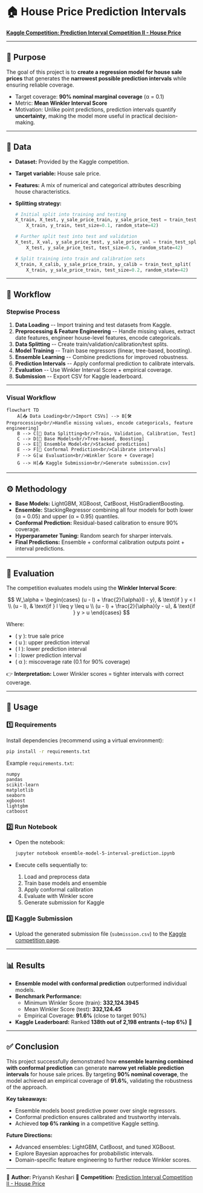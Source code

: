 # 🏠 House Price Prediction Intervals

[**Kaggle Competition: Prediction Interval Competition II - House
Price**](https://www.kaggle.com/competitions/prediction-interval-competition-ii-house-price)

------------------------------------------------------------------------

## 📌 Purpose

The goal of this project is to **create a regression model for house
sale prices** that generates the **narrowest possible prediction
intervals** while ensuring reliable coverage.
- Target coverage: **90% nominal marginal coverage** (α = 0.1)
- Metric: **Mean Winkler Interval Score**
- Motivation: Unlike point predictions, prediction intervals quantify
**uncertainty**, making the model more useful in practical
decision-making.

------------------------------------------------------------------------

## 📂 Data

-   **Dataset:** Provided by the Kaggle competition.

-   **Target variable:** House sale price.

-   **Features:** A mix of numerical and categorical attributes
    describing house characteristics.

-   **Splitting strategy:**

    ``` python
    # Initial split into training and testing
    X_train, X_test, y_sale_price_train, y_sale_price_test = train_test_split(
        X_train, y_train, test_size=0.1, random_state=42)

    # Further split test into test and validation
    X_test, X_val, y_sale_price_test, y_sale_price_val = train_test_split(
        X_test, y_sale_price_test, test_size=0.5, random_state=42)

    # Split training into train and calibration sets
    X_train, X_calib, y_sale_price_train, y_calib = train_test_split(
        X_train, y_sale_price_train, test_size=0.2, random_state=42)
    ```

------------------------------------------------------------------------

## 🔄 Workflow

### Stepwise Process

1.  **Data Loading** -- Import training and test datasets from Kaggle.
2.  **Preprocessing & Feature Engineering** -- Handle missing values,
    extract date features, engineer house-level features, encode
    categoricals.
3.  **Data Splitting** -- Create train/validation/calibration/test
    splits.
4.  **Model Training** -- Train base regressors (linear, tree-based,
    boosting).
5.  **Ensemble Learning** -- Combine predictions for improved
    robustness.
6.  **Prediction Intervals** -- Apply conformal prediction to calibrate
    intervals.
7.  **Evaluation** -- Use Winkler Interval Score + empirical coverage.
8.  **Submission** -- Export CSV for Kaggle leaderboard.

------------------------------------------------------------------------

### Visual Workflow

``` mermaid
flowchart TD
    A[📥 Data Loading<br/>Import CSVs] --> B[🛠 Preprocessing<br/>Handle missing values, encode categoricals, feature engineering]
    B --> C[🔀 Data Splitting<br/>Train, Validation, Calibration, Test]
    C --> D[🤖 Base Models<br/>Tree-based, Boosting]
    D --> E[🧩 Ensemble Model<br/>Stacked predictions]
    E --> F[📏 Conformal Prediction<br/>Calibrate intervals]
    F --> G[📊 Evaluation<br/>Winkler Score + Coverage]
    G --> H[📤 Kaggle Submission<br/>Generate submission.csv]
```

------------------------------------------------------------------------

## ⚙️ Methodology

-   **Base Models:** LightGBM, XGBoost, CatBoost, HistGradientBoosting.
-   **Ensemble:** StackingRegressor combining all four models for both
    lower (α = 0.05) and upper (α = 0.95) quantiles.
-   **Conformal Prediction:** Residual-based calibration to ensure 90%
    coverage.
-   **Hyperparameter Tuning:** Random search for sharper
    intervals.
-   **Final Predictions:** Ensemble + conformal calibration outputs
    point + interval predictions.

------------------------------------------------------------------------

## 📏 Evaluation

The competition evaluates models using the **Winkler Interval Score**:

$$
W_\alpha =
\begin{cases}
(u - l) + \frac{2}{\alpha}(l - y), & \text{if } y < l \\
(u - l), & \text{if } l \leq y \leq u \\
(u - l) + \frac{2}{\alpha}(y - u), & \text{if } y > u
\end{cases}
$$

Where:

- \( y \): true sale price  
- \( u \): upper prediction interval  
- \( l \): lower prediction interval
-  l : lower prediction interval 
- \( α \): miscoverage rate (0.1 for 90% coverage)

👉 **Interpretation:** Lower Winkler scores = tighter intervals with
correct coverage.

------------------------------------------------------------------------

## 🚀 Usage

### 1️⃣ Requirements

Install dependencies (recommend using a virtual environment):

``` bash
pip install -r requirements.txt
```

Example `requirements.txt`:

    numpy
    pandas
    scikit-learn
    matplotlib
    seaborn
    xgboost
    lightgbm
    catboost

### 2️⃣ Run Notebook

-   Open the notebook:

    ``` bash
    jupyter notebook ensemble-model-5-interval-prediction.ipynb
    ```

-   Execute cells sequentially to:

    1.  Load and preprocess data
    2.  Train base models and ensemble
    3.  Apply conformal calibration
    4.  Evaluate with Winkler score
    5.  Generate submission for Kaggle

### 3️⃣ Kaggle Submission

-   Upload the generated submission file (`submission.csv`) to the
    [Kaggle competition
    page](https://www.kaggle.com/competitions/prediction-interval-competition-ii-house-price).

------------------------------------------------------------------------

## 📊 Results

-   **Ensemble model with conformal prediction** outperformed individual
    models.
-   **Benchmark Performance:**
    -   Minimum Winkler Score (train): **332,124.3945**
    -   Mean Winkler Score (test): **332,124.45**
    -   Empirical Coverage: **91.6%** (close to target 90%)
-   **Kaggle Leaderboard:** Ranked **138th out of 2,198 entrants (~top
    6%)** 🎉

------------------------------------------------------------------------

## ✅ Conclusion

This project successfully demonstrated how **ensemble learning combined
with conformal prediction** can generate **narrow yet reliable
prediction intervals** for house sale prices. By targeting **90% nominal
coverage**, the model achieved an empirical coverage of **91.6%**,
validating the robustness of the approach.

**Key takeaways:**
- Ensemble models boost predictive power over single regressors.
- Conformal prediction ensures calibrated and trustworthy intervals.
- Achieved **top 6% ranking** in a competitive Kaggle setting.

**Future Directions:**
- Advanced ensembles: LightGBM, CatBoost, and tuned XGBoost.
- Explore Bayesian approaches for probabilistic intervals.
- Domain-specific feature engineering to further reduce Winkler scores.

------------------------------------------------------------------------

📌 **Author:** Priyansh Keshari
📌 **Competition:** [Prediction Interval Competition II - House
Price](https://www.kaggle.com/competitions/prediction-interval-competition-ii-house-price)
